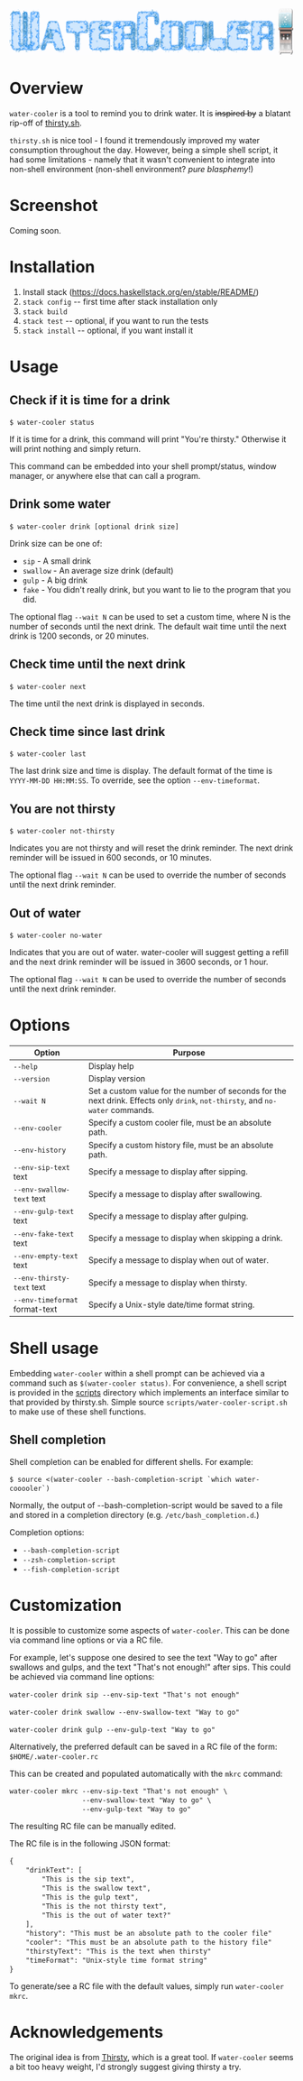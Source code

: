 ![WaterCooler](img/water-cooler-logo.png)

Overview
========
`water-cooler` is a tool to remind you to drink water.  It is ~~inspired by~~ a
blatant rip-off of [thirsty.sh](https://github.com/kalbhor/thirsty).

`thirsty.sh` is nice tool - I found it tremendously improved my water
consumption throughout the day.  However, being a simple shell script, it had
some limitations - namely that it wasn't convenient to integrate into non-shell
environment (non-shell environment? _pure blasphemy_!)

Screenshot
==========
Coming soon.

Installation
============
 1. Install stack (https://docs.haskellstack.org/en/stable/README/)
 2. `stack config`  -- first time after stack installation only
 3. `stack build`
 4. `stack test`    -- optional, if you want to run the tests
 5. `stack install` -- optional, if you want install it

Usage
=====

Check if it is time for a drink
-------------------------------
`$ water-cooler status`

If it is time for a drink, this command will print "You're thirsty."  Otherwise
it will print nothing and simply return.

This command can be embedded into your shell prompt/status, window manager, or
anywhere else that can call a program.

Drink some water
----------------
`$ water-cooler drink [optional drink size]`

Drink size can be one of:

* `sip` - A small drink
* `swallow` - An average size drink (default)
* `gulp` - A big drink
* `fake` - You didn't really drink, but you want to lie to the program that you did.

The optional flag `--wait N` can be used to set a custom time, where N is the
number of seconds until the next drink.
The default wait time until the next drink is 1200 seconds, or 20 minutes.

Check time until the next drink
-------------------------------
`$ water-cooler next`

The time until the next drink is displayed in seconds.

Check time since last drink
---------------------------
`$ water-cooler last`

The last drink size and time is display.  The default format of the time is
`YYYY-MM-DD HH:MM:SS`.  To override, see the option `--env-timeformat`.

You are not thirsty
-------------------
`$ water-cooler not-thirsty`

Indicates you are not thirsty and will reset the drink reminder.
The next drink reminder will be issued in 600 seconds, or 10 minutes.

The optional flag `--wait N` can be used to override the number of seconds
until the next drink reminder.

Out of water
------------
`$ water-cooler no-water`

Indicates that you are out of water.  water-cooler will suggest getting a
refill and the next drink reminder will be issued in 3600 seconds, or 1 hour.

The optional flag `--wait N` can be used to override the number of seconds
until the next drink reminder.

Options
=======

| Option                       | Purpose            |
|------------------------------|--------------------|
|`--help`                      | Display help       |
|`--version`                   | Display version    |
| `--wait N`                   | Set a custom value for the number of seconds for the next drink.  Effects only `drink`, `not-thirsty`, and `no-water` commands. |
|`--env-cooler`                | Specify a custom cooler file, must be an absolute path.  |
|`--env-history`               | Specify a custom history file, must be an absolute path. |
|`--env-sip-text` text         | Specify a message to display after sipping.    |
|`--env-swallow-text` text     | Specify a message to display after swallowing. |
|`--env-gulp-text` text        | Specify a message to display after gulping. |
|`--env-fake-text` text        | Specify a message to display when skipping a drink. |
|`--env-empty-text` text       | Specify a message to display when out of water. |
|`--env-thirsty-text` text     | Specify a message to display when thirsty. |
|`--env-timeformat` format-text| Specify a Unix-style date/time format string. |

Shell usage
===========
Embedding `water-cooler` within a shell prompt can be achieved via a
command such as `$(water-cooler status)`.  For convenience, a shell script is
provided in the [scripts](scripts) directory which implements an interface
similar to that provided by thirsty.sh.  Simple source
`scripts/water-cooler-script.sh` to make use of these shell functions.

Shell completion
----------------
Shell completion can be enabled for different shells.  For example:

```
$ source <(water-cooler --bash-completion-script `which water-cooooler`)
```

Normally, the output of --bash-completion-script would be saved to a file and
stored in a completion directory (e.g. `/etc/bash_completion.d`.)

Completion options:

 * `--bash-completion-script`
 * `--zsh-completion-script`
 * `--fish-completion-script`

Customization
=============
It is possible to customize some aspects of `water-cooler`.
This can be done via command line options or via a RC file.

For example, let's suppose one desired to see the text "Way to go" after swallows
and gulps, and the text "That's not enough!" after sips.
This could be achieved via command line options:

`water-cooler drink sip --env-sip-text "That's not enough"`

`water-cooler drink swallow --env-swallow-text "Way to go"`

`water-cooler drink gulp --env-gulp-text "Way to go"`

Alternatively, the preferred default can be saved in a RC file of the form:
`$HOME/.water-cooler.rc`

This can be created and populated automatically with the `mkrc` command:
```
water-cooler mkrc --env-sip-text "That's not enough" \
                  --env-swallow-text "Way to go" \
                  --env-gulp-text "Way to go"
```

The resulting RC file can be manually edited.

The RC file is in the following JSON format:
```
{
    "drinkText": [
        "This is the sip text",
        "This is the swallow text",
        "This is the gulp text",
        "This is the not thirsty text",
        "This is the out of water text?"
    ],
    "history": "This must be an absolute path to the cooler file"
    "cooler": "This must be an absolute path to the history file"
    "thirstyText": "This is the text when thirsty"
    "timeFormat": "Unix-style time format string"
}
```

To generate/see a RC file with the default values, simply run `water-cooler mkrc`.

Acknowledgements
================
The original idea is from [Thirsty](https://github.com/kalbhor/thirsty), which
is a great tool.  If `water-cooler` seems a bit too heavy weight, I'd strongly
suggest giving thirsty a try.
